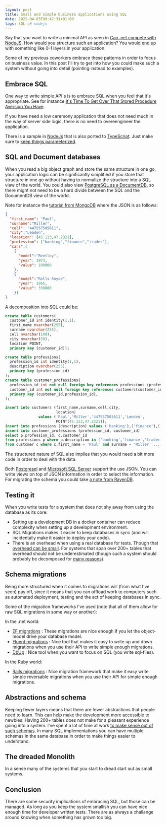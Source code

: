```yaml
---
layout: post
title: Small and simple business applications using SQL
date: 2022-04-03T09:42:31+01:00
tags: SQL c# nodejs
---
```


Say that you want to write a minimal API as seen in [Can .net compete with NodeJS](/2021/11/10/Can-net-compete-with-nodejs.html). How would you structure such an application? You would end up with something like 0-1 layers in your application.

Some of my previous coworkers embrace these patterns in order to focus on business value. In this post I'll try to get into how you could make such a system without going into detail (pointing instead to examples).

## Embrace SQL

One way to write simple API's is to embrace SQL when you feel that it's appropriate. See for instance [It's Time To Get Over That Stored Procedure Aversion You Have](https://rob.conery.io/2015/02/21/its-time-to-get-over-that-stored-procedure-aversion-you-have/).

If you have need a low ceremony application that does not need much in the way of server side logic, there is no need to overeengineer the application.

There is a sample in [NodeJs](https://github.com/dtao/todo-backend-express) that is also ported to [TypeScript](https://github.com/wallymathieu/todo-backend-express). Just make sure to [keep things parameterized](https://owasp.org/www-community/attacks/SQL_Injection).

## SQL and Document databases

When you read a big object graph and store the same structure in one go, your application logic can be significantly simplified if you store that structure in one go without having to normalize the structure into a SQL view of the world. You could also view [PostgreSQL as a DocumentDB](https://martendb.io), so there might not need to be a hard divide between the SQL and the DocumentDB view of the world.

Note for instance the [tutorial from MongoDB](https://www.mongodb.com/blog/post/getting-started-with-python-and-mongodb) where the JSON is as follows:

```JSON
{
  "first_name": "Paul",
  "surname":"Miller",
  "cell": "447557505611",
  "city":"Lenden",
  "location": [45.123,47.2321],
  "profession": ["banking","finance","trader"],
  "cars":[
    {
      "model":"Bentley",
      "year": 1973,
      "value": 100000
    },
    {
      "model":"Rolls Royce",
      "year": 1965,
      "value": 338080
    }]
}
```

A decomposition into SQL could be:

```SQL
create table customers(
  customer_id int identity(1,1),
  first_name nvarchar(255),
  surname nvarchar(255),
  cell nvarchar(100),
  city nvarchar(50),
  location POINT,
  primary key (customer_id));

create table professions(
  profession_id int identity(1,1),
  description nvarchar(255),
  primary key (profession_id)
);
create table customer_professions(
  profession_id int not null foreign key references professions (profession_id),
  customer_id int not null foreign key references customers(customer_id),
  primary key (customer_id,profession_id),
);

insert into customers (first_name,surname,cell,city,
                       location)
               values ('Paul','Miller','447557505611','Lenden',
                       POINT(45.123,47.2321));
insert into professions (description) values ('banking'),('finance'),('trader')
insert into customer_professions (profession_id, customer_id)
select p.profession_id, c.customer_id
from professions p where p.description in ('banking','finance','trader')
from customer c where c.first_name = 'Paul' and surname = 'Miller' ... -- assuming only one such customer ...
```

The structured nature of SQL also implies that you would need a bit more code in order to deal with the data.

Both [Postgresql](https://rob.conery.io/2020/02/05/postgres-for-those-who-cant-even-part-2-working-with-node-and-json/) and [Microsoft SQL Server](https://docs.microsoft.com/en-us/sql/relational-databases/json/json-data-sql-server?view=sql-server-ver15) support the use JSON. You can write views on top of JSON information in order to select the information. For migrating the schema you could take [a note from RavenDB](https://ayende.com/blog/66563/ravendb-migrations-rolling-updates).

## Testing it

When you write tests for a system that does not shy away from using the database as its core:

- Setting up a development DB in a docker container can reduce complexity when setting up a development environment.
- SQL Migrations makes it easier to keep databases in sync (and will incidentally make it easier to deploy your code).
- There is an overhead when using a real database for tests. Though that [overhead can be small](https://dhh.dk/2014/slow-database-test-fallacy.html). For systems that span over 200+ tables that overhead should not be underestimated (though such a system should probably be decomposed for [many reasons](https://microservices.io/patterns/monolithic.html)).

## Schema migrations

Being more structured when it comes to migrations will (from what I've seen) pay off, since it means that you can offload work to computers such as automated deployment, testing and the act of keeping databases in sync.

Some of the migration frameworks I've used (note that all of them allow for raw SQL migrations in some way or another):

In the .net world:

- [EF migrations](https://docs.microsoft.com/en-us/ef/core/managing-schemas/migrations/?tabs=dotnet-core-cli) : These migrations are nice enough if you let the object-model drive your database model.
- [Fluent migrations](https://fluentmigrator.github.io) : Nice tool that makes it easy to write up and down migrations when you use their API to write simple enough migrations.
- [DbUp](https://dbup.readthedocs.io/en/latest/) : Nice tool when you want to focus on SQL (you write sql-files).

In the Ruby world:

- [Rails migrations](https://guides.rubyonrails.org/v3.2/migrations.html) : Nice migration framework that make it easy write simple reversable migrations when you use their API for simple enough migrations.

## Abstractions and schema

Keeping fewer layers means that there are fewer abstractions that people need to learn. This can help make the development more accessible to newbies. Having 200+ tables does not make for a pleasant experience going into a system. I've spent a lot of time at work [to make sense out of such schemas](https://github.com/wallymathieu/mejram). In many SQL implementations you can have multiple schemas in the same database in order to make things easier to understand.

## The dreaded Monolith

In a sense many of the systems that you start to dread start out as small systems.

## Conclusion

There are some security implications of embracing SQL, but those can be managed. As long as you keep the system smallish you can have nice enough time for developer written tests. There are as always a challange around knowing when something has grown too big.
